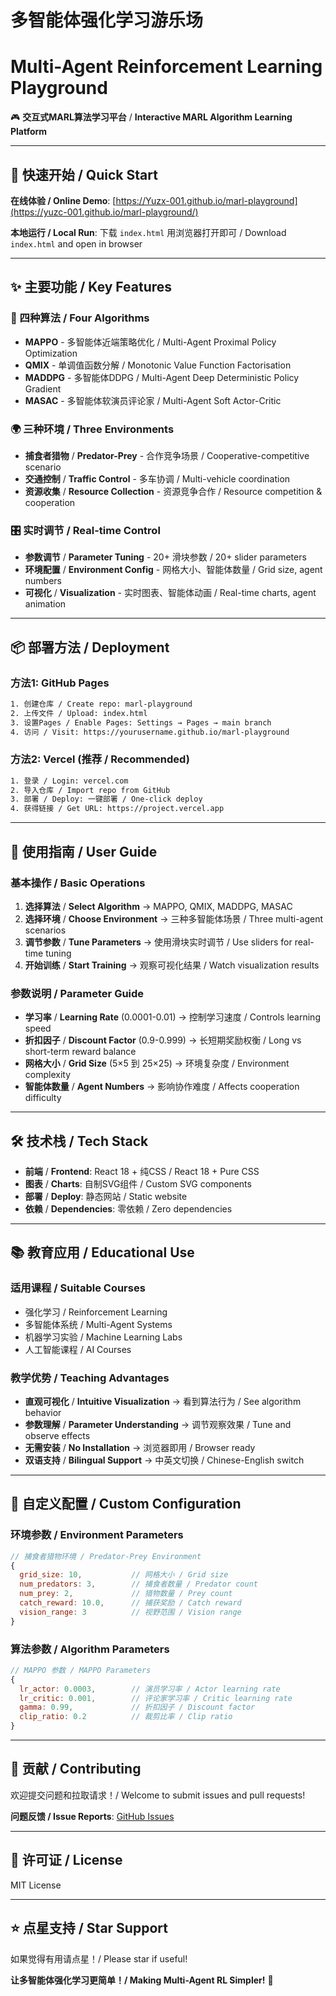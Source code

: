 # 多智能体强化学习游乐场
# Multi-Agent Reinforcement Learning Playground

🎮 **交互式MARL算法学习平台** / **Interactive MARL Algorithm Learning Platform**

---

## 🚀 快速开始 / Quick Start

**在线体验 / Online Demo**: [https://Yuzx-001.github.io/marl-playground](https://yuzc-001.github.io/marl-playground/)

**本地运行 / Local Run**: 下载 `index.html` 用浏览器打开即可 / Download `index.html` and open in browser

---

## ✨ 主要功能 / Key Features

### 🤖 四种算法 / Four Algorithms
- **MAPPO** - 多智能体近端策略优化 / Multi-Agent Proximal Policy Optimization
- **QMIX** - 单调值函数分解 / Monotonic Value Function Factorisation  
- **MADDPG** - 多智能体DDPG / Multi-Agent Deep Deterministic Policy Gradient
- **MASAC** - 多智能体软演员评论家 / Multi-Agent Soft Actor-Critic

### 🌍 三种环境 / Three Environments
- **捕食者猎物** / **Predator-Prey** - 合作竞争场景 / Cooperative-competitive scenario
- **交通控制** / **Traffic Control** - 多车协调 / Multi-vehicle coordination  
- **资源收集** / **Resource Collection** - 资源竞争合作 / Resource competition & cooperation

### 🎛️ 实时调节 / Real-time Control
- **参数调节** / **Parameter Tuning** - 20+ 滑块参数 / 20+ slider parameters
- **环境配置** / **Environment Config** - 网格大小、智能体数量 / Grid size, agent numbers
- **可视化** / **Visualization** - 实时图表、智能体动画 / Real-time charts, agent animation

---

## 📦 部署方法 / Deployment

### 方法1: GitHub Pages
```bash
1. 创建仓库 / Create repo: marl-playground
2. 上传文件 / Upload: index.html  
3. 设置Pages / Enable Pages: Settings → Pages → main branch
4. 访问 / Visit: https://yourusername.github.io/marl-playground
```

### 方法2: Vercel (推荐 / Recommended)
```bash
1. 登录 / Login: vercel.com
2. 导入仓库 / Import repo from GitHub
3. 部署 / Deploy: 一键部署 / One-click deploy
4. 获得链接 / Get URL: https://project.vercel.app
```

---

## 🎯 使用指南 / User Guide

### 基本操作 / Basic Operations
1. **选择算法** / **Select Algorithm** → MAPPO, QMIX, MADDPG, MASAC
2. **选择环境** / **Choose Environment** → 三种多智能体场景 / Three multi-agent scenarios  
3. **调节参数** / **Tune Parameters** → 使用滑块实时调节 / Use sliders for real-time tuning
4. **开始训练** / **Start Training** → 观察可视化结果 / Watch visualization results

### 参数说明 / Parameter Guide
- **学习率** / **Learning Rate** (0.0001-0.01) → 控制学习速度 / Controls learning speed
- **折扣因子** / **Discount Factor** (0.9-0.999) → 长短期奖励权衡 / Long vs short-term reward balance  
- **网格大小** / **Grid Size** (5×5 到 25×25) → 环境复杂度 / Environment complexity
- **智能体数量** / **Agent Numbers** → 影响协作难度 / Affects cooperation difficulty

---

## 🛠️ 技术栈 / Tech Stack

- **前端** / **Frontend**: React 18 + 纯CSS / React 18 + Pure CSS
- **图表** / **Charts**: 自制SVG组件 / Custom SVG components  
- **部署** / **Deploy**: 静态网站 / Static website
- **依赖** / **Dependencies**: 零依赖 / Zero dependencies

---

## 📚 教育应用 / Educational Use

### 适用课程 / Suitable Courses
- 强化学习 / Reinforcement Learning
- 多智能体系统 / Multi-Agent Systems
- 机器学习实验 / Machine Learning Labs
- 人工智能课程 / AI Courses

### 教学优势 / Teaching Advantages
- **直观可视化** / **Intuitive Visualization** → 看到算法行为 / See algorithm behavior
- **参数理解** / **Parameter Understanding** → 调节观察效果 / Tune and observe effects
- **无需安装** / **No Installation** → 浏览器即用 / Browser ready
- **双语支持** / **Bilingual Support** → 中英文切换 / Chinese-English switch

---

## 🔧 自定义配置 / Custom Configuration

### 环境参数 / Environment Parameters
```javascript
// 捕食者猎物环境 / Predator-Prey Environment
{
  grid_size: 10,           // 网格大小 / Grid size
  num_predators: 3,        // 捕食者数量 / Predator count  
  num_prey: 2,             // 猎物数量 / Prey count
  catch_reward: 10.0,      // 捕获奖励 / Catch reward
  vision_range: 3          // 视野范围 / Vision range
}
```

### 算法参数 / Algorithm Parameters  
```javascript
// MAPPO 参数 / MAPPO Parameters
{
  lr_actor: 0.0003,        // 演员学习率 / Actor learning rate
  lr_critic: 0.001,        // 评论家学习率 / Critic learning rate  
  gamma: 0.99,             // 折扣因子 / Discount factor
  clip_ratio: 0.2          // 裁剪比率 / Clip ratio
}
```

---

## 🤝 贡献 / Contributing

欢迎提交问题和拉取请求！/ Welcome to submit issues and pull requests!

**问题反馈 / Issue Reports**: [GitHub Issues](https://github.com/yourusername/marl-playground/issues)

---

## 📄 许可证 / License

MIT License

---

## ⭐ 点星支持 / Star Support

如果觉得有用请点星！/ Please star if useful!

**让多智能体强化学习更简单！/ Making Multi-Agent RL Simpler!** 🚀
